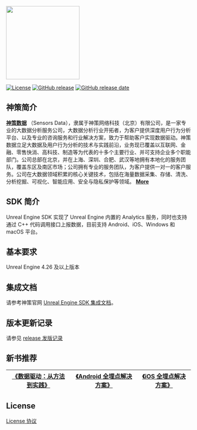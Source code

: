 <img src="https://ow-file.sensorsdata.cn/www/home/header/sensors_header_icon.svg" width="200" >

[![License](https://img.shields.io/github/license/sensorsdata/unreal-engine-sdk.svg)](https://github.com/sensorsdata/unreal-engine-sdk/blob/main/LICENSE)
[![GitHub release](https://img.shields.io/github/tag/sensorsdata/unreal-engine-sdk.svg?label=release)](https://github.com/sensorsdata/unreal-engine-sdk/releases)
[![GitHub release date](https://img.shields.io/github/release-date/sensorsdata/unreal-engine-sdk.svg)](https://github.com/sensorsdata/unreal-engine-sdk/releases)
## 神策简介

[**神策数据**](https://www.sensorsdata.cn/)
（Sensors Data），隶属于神策网络科技（北京）有限公司，是一家专业的大数据分析服务公司，大数据分析行业开拓者，为客户提供深度用户行为分析平台、以及专业的咨询服务和行业解决方案，致力于帮助客户实现数据驱动。神策数据立足大数据及用户行为分析的技术与实践前沿，业务现已覆盖以互联网、金融、零售快消、高科技、制造等为代表的十多个主要行业、并可支持企业多个职能部门。公司总部在北京，并在上海、深圳、合肥、武汉等地拥有本地化的服务团队，覆盖东区及南区市场；公司拥有专业的服务团队，为客户提供一对一的客户服务。公司在大数据领域积累的核心关键技术，包括在海量数据采集、存储、清洗、分析挖掘、可视化、智能应用、安全与隐私保护等领域。 [**More**](https://www.sensorsdata.cn/about/aboutus.html)

## SDK 简介
Unreal Engine SDK 实现了 Unreal Engine 内置的 Analytics 服务，同时也支持通过 C++ 代码调用接口上报数据，目前支持 Android、iOS、Windows 和 macOS 平台。

## 基本要求
Unreal Engine 4.26 及以上版本

## 集成文档

请参考神策官网 [Unreal Engine SDK 集成文档](https://manual.sensorsdata.cn/sa/latest/unreal-engine-sdk-111247614.html)。

## 版本更新记录

请参见 [release 发版记录](https://github.com/sensorsdata/unreal-engine-sdk/releases)


## 新书推荐

| [《数据驱动：从方法到实践》](https://item.jd.com/12322322.html) | [《Android 全埋点解决方案》](https://item.jd.com/12574672.html) | [《iOS 全埋点解决方案》](https://item.jd.com/12867068.html)
| ------ | ------ | ------ |


## License

[License 协议](https://github.com/sensorsdata/unreal-engine-sdk/blob/main/LICENSE)


